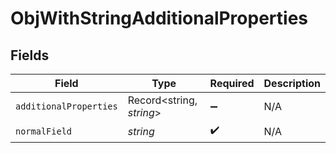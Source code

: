 # ObjWithStringAdditionalProperties


## Fields

| Field                    | Type                     | Required                 | Description              |
| ------------------------ | ------------------------ | ------------------------ | ------------------------ |
| `additionalProperties`   | Record<string, *string*> | :heavy_minus_sign:       | N/A                      |
| `normalField`            | *string*                 | :heavy_check_mark:       | N/A                      |